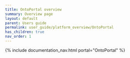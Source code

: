 ```yaml
---
title: OntoPortal overview
summary: Overview page
layout: default
parent: Users guide
permalink: user_guide/platform_overview/OntoPortal
has_children: true
nav_order: 1
---
```


{% include documentation_nav.html portal="OntoPortal" %}

